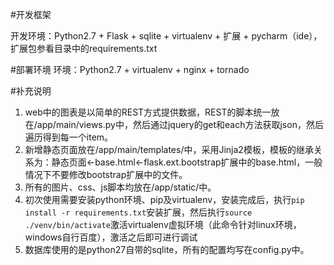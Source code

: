 #开发框架

开发环境：Python2.7 + Flask + sqlite + virtualenv + 扩展 + pycharm（ide），扩展包参看目录中的requirements.txt



#部署环境
环境：Python2.7 + virtualenv + nginx + tornado

#补充说明
1. web中的图表是以简单的REST方式提供数据，REST的脚本统一放在/app/main/views.py中，然后通过jquery的get和each方法获取json，然后遍历得到每一个item。
2. 新增静态页面放在/app/main/templates/中，采用Jinja2模板，模板的继承关系为：静态页面<-base.html<-flask.ext.bootstrap扩展中的base.html，一般情况下不要修改bootstrap扩展中的文件。
3. 所有的图片、css、js脚本均放在/app/static/中。
4. 初次使用需要安装python环境、pip及virtualenv，安装完成后，执行`pip install -r requirements.txt`安装扩展，然后执行`source ./venv/bin/activate`激活virtualenv虚拟环境（此命令针对linux环境，windows自行百度），激活之后即可进行调试
5. 数据库使用的是python27自带的sqlite，所有的配置均写在config.py中。
